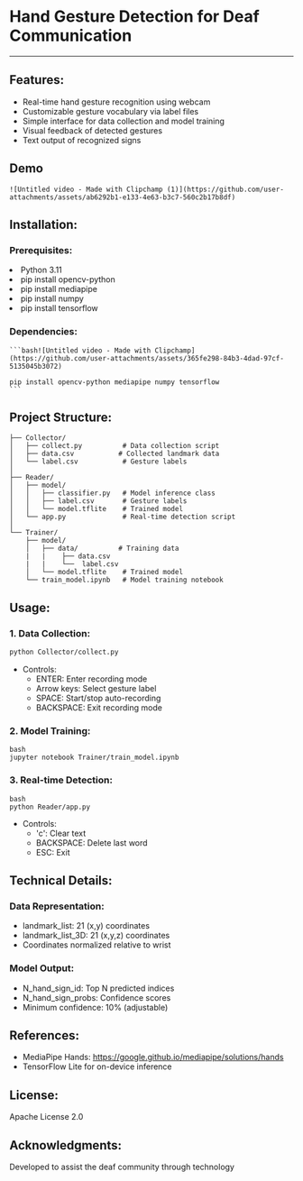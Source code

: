 # Hand Gesture Detection for Deaf Communication
---
## Features:
  - Real-time hand gesture recognition using webcam
  - Customizable gesture vocabulary via label files
  - Simple interface for data collection and model training
  - Visual feedback of detected gestures
  - Text output of recognized signs

## Demo

    ![Untitled video - Made with Clipchamp (1)](https://github.com/user-attachments/assets/ab6292b1-e133-4e63-b3c7-560c2b17b8df)


## Installation:
  ### Prerequisites:
   <li/>Python 3.11
    <li/>pip install opencv-python
    <li/>pip install mediapipe
    <li/>pip install numpy
    <li/>pip install tensorflow

  ### Dependencies:
    ```bash![Untitled video - Made with Clipchamp](https://github.com/user-attachments/assets/365fe298-84b3-4dad-97cf-5135045b3072)

    pip install opencv-python mediapipe numpy tensorflow
    ```

## Project Structure:

```
├── Collector/
│   ├── collect.py          # Data collection script
│   ├── data.csv           # Collected landmark data
│   └── label.csv           # Gesture labels
│
├── Reader/
│   ├── model/
│   │   ├── classifier.py   # Model inference class
│   │   ├── label.csv       # Gesture labels
│   │   └── model.tflite    # Trained model
│   └── app.py              # Real-time detection script
│
└── Trainer/
    ├── model/
    │   ├── data/          # Training data
    |   |    ├── data.csv
    |   |    └──  label.csv
    │   └── model.tflite    # Trained model
    └── train_model.ipynb   # Model training notebook
```

## Usage:
### 1. Data Collection:
  ```bash
  python Collector/collect.py
  ```
  - Controls:
    - ENTER: Enter recording mode
    - Arrow keys: Select gesture label
    - SPACE: Start/stop auto-recording
    - BACKSPACE: Exit recording mode

### 2. Model Training:
  ```
  bash
  jupyter notebook Trainer/train_model.ipynb
  ```

### 3. Real-time Detection:
  ```
  bash
  python Reader/app.py
  ```
  - Controls:
    - 'c': Clear text
    - BACKSPACE: Delete last word
    - ESC: Exit

## Technical Details:
### Data Representation:
  - landmark_list: 21 (x,y) coordinates
  - landmark_list_3D: 21 (x,y,z) coordinates
  - Coordinates normalized relative to wrist

### Model Output:
  - N_hand_sign_id: Top N predicted indices
  - N_hand_sign_probs: Confidence scores
  - Minimum confidence: 10% (adjustable)

## References:
- MediaPipe Hands: https://google.github.io/mediapipe/solutions/hands
- TensorFlow Lite for on-device inference

## License:
Apache License 2.0

## Acknowledgments:
Developed to assist the deaf community through technology
